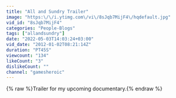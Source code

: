```yaml
---
title: "All and Sundry Trailer"
image: "https:\/\/i.ytimg.com\/vi\/8sJqb7MijF4\/hqdefault.jpg"
vid_id: "8sJqb7MijF4"
categories: "People-Blogs"
tags: ["allandsundry"]
date: "2022-05-03T14:03:24+03:00"
vid_date: "2012-01-02T08:21:14Z"
duration: "PT45S"
viewcount: "134"
likeCount: "3"
dislikeCount: ""
channel: "gamesheroic"
---
```

{% raw %}Trailer for my upcoming documentary.{% endraw %}
